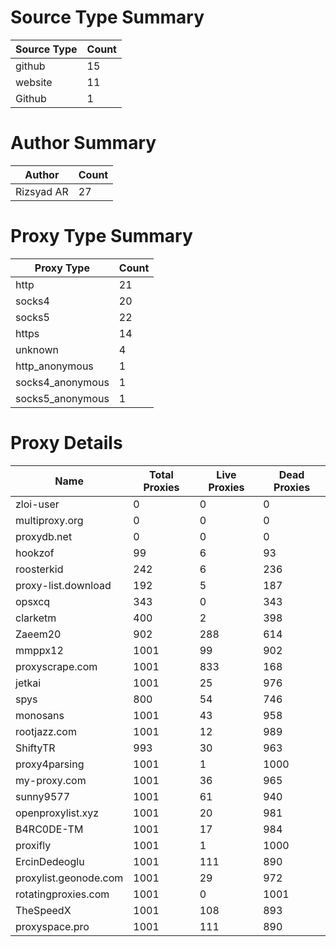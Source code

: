 # Source Type Summary

| Source Type | Count |
|-------------|-------|
| github | 15 |
| website | 11 |
| Github | 1 |


# Author Summary

| Author | Count |
|--------|-------|
| Rizsyad AR | 27 |


# Proxy Type Summary

| Proxy Type | Count |
|------------|-------|
| http | 21 |
| socks4 | 20 |
| socks5 | 22 |
| https | 14 |
| unknown | 4 |
| http_anonymous | 1 |
| socks4_anonymous | 1 |
| socks5_anonymous | 1 |


# Proxy Details

| Name | Total Proxies | Live Proxies | Dead Proxies |
|------|---------------|--------------|---------------|
| zloi-user | 0 | 0 | 0 |
| multiproxy.org | 0 | 0 | 0 |
| proxydb.net | 0 | 0 | 0 |
| hookzof | 99 | 6 | 93 |
| roosterkid | 242 | 6 | 236 |
| proxy-list.download | 192 | 5 | 187 |
| opsxcq | 343 | 0 | 343 |
| clarketm | 400 | 2 | 398 |
| Zaeem20 | 902 | 288 | 614 |
| mmppx12 | 1001 | 99 | 902 |
| proxyscrape.com | 1001 | 833 | 168 |
| jetkai | 1001 | 25 | 976 |
| spys | 800 | 54 | 746 |
| monosans | 1001 | 43 | 958 |
| rootjazz.com | 1001 | 12 | 989 |
| ShiftyTR | 993 | 30 | 963 |
| proxy4parsing | 1001 | 1 | 1000 |
| my-proxy.com | 1001 | 36 | 965 |
| sunny9577 | 1001 | 61 | 940 |
| openproxylist.xyz | 1001 | 20 | 981 |
| B4RC0DE-TM | 1001 | 17 | 984 |
| proxifly | 1001 | 1 | 1000 |
| ErcinDedeoglu | 1001 | 111 | 890 |
| proxylist.geonode.com | 1001 | 29 | 972 |
| rotatingproxies.com | 1001 | 0 | 1001 |
| TheSpeedX | 1001 | 108 | 893 |
| proxyspace.pro | 1001 | 111 | 890 |
